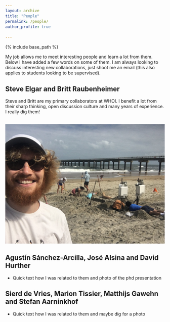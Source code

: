 ```yaml
---
layout: archive
title: "People"
permalink: /people/
author_profile: true

---
```


{% include base_path %}

My job allows me to meet interesting people and learn a lot from them. Below I have added a few words on some of them. I am always looking to discuss interesting new collaborations, just shoot me an email (this also applies to students looking to be supervised).

Steve Elgar and Britt Raubenheimer
------
Steve and Britt are my primary collaborators at WHOI. I benefit a lot from their sharp thinking, open discussion culture and many years of experience. I really dig them!

<br/><img src='/images/dig.png'>

Agustín Sánchez-Arcilla, José Alsina and David Hurther
------
* Quick text how I was related to them and photo of the phd presentation

Sierd de Vries, Marion Tissier, Matthijs Gawehn and Stefan Aarninkhof
------
* Quick text how I was related to them and maybe dig for a photo

